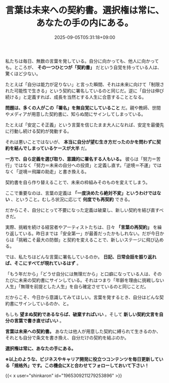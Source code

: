 ﻿---
title: "言葉は未来への契約書。選択権は常に、あなたの手の内にある。"
date: 2025-09-05T05:31:18+09:00
draft: false
---

私たちは毎日、無数の言葉を発している。自分に向かっても、他人に向かっても。ところが、 **その一つひとつが「契約書」** だという自覚を持っている人は、驚くほど少ない。

たとえば「自分は能力が足りない」と言った瞬間、それは未来に向けて「制限された可能性で生きる」という契約に署名しているのと同じだ。逆に「自分は伸び続ける」と定義すれば、成長を当然とする人生に合意することとなる。

**問題は、多くの人がこの「署名」を無自覚にしていること** だ。親や教師、世間やメディアが用意した契約書に、知らぬ間にサインしてしまっている。

たとえば「安定こそ正義」という言葉を信じたまま大人になれば、安定を最優先に行動し続ける契約が発動する。

それは悪いことではないが、 **本当に自分が望む生き方だったのかを問わずに契約を結んでしまっているケースが大半** だ。

**一方で、自ら定義を選び取り、意識的に署名する人もいる。** 彼らは「努力＝苦行」ではなく「努力＝未来の自分への投資」と定義し直す。「逆境＝不運」ではなく「逆境＝飛躍の助走」と書き換える。

契約書を自ら作り替えることで、未来の枠組みそのものを変えてしまう。

ここで重要なのは、言葉の定義は **「一度決めたら絶対不変」というわけではない** 、ということ。むしろ状況に応じて **何度でも再契約** できる。

だからこそ、自分にとって不要になった定義は破棄し、新しい契約を結び直すべきだ。

実際、挑戦を続ける経営者やアーティストたちは、日々 **「言葉の再契約」** を繰り返している。昨日までは「安全第一」が最善だったかもしれない。だが今日からは「挑戦こそ最大の防御」と契約を変えることで、新しいステージに飛び込める。

では、私たちはどんな言葉に署名しているのか。 **日記、日常会話を振り返れば、そこにすべてが現れているはず** 。

「もう年だから」「どうせ自分には無理だから」と口癖になっている人は、そのたびに未来の契約書にサインしている。それはつまり「年齢を理由に挑戦しない人生」「無理を前提とした人生」を自ら確定させているのと同じことだ。

だからこそ、今日から意識してみてほしい。言葉を発するとき、自分はどんな契約書にサインしているのか、と。

もしも **望まぬ契約であるならば、破棄すればいい** 。そして **新しい契約文言を自分の言葉で書き直せばいい** 。

**言葉は未来への契約書。** あなたは他人が用意した契約に縛られて生きるのか、それとも自分で条文を書き換え、自分だけの契約を結ぶのか。

**選択権は常に、あなたの手にある。**



**※以上のような、ビジネスやキャリア開発に役立つコンテンツを毎日更新している「規格外」です。この機会にXと合わせてフォローしておいて下さい！**



{{< x user="shinkaron" id="1965309211279253896" >}}